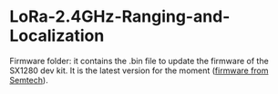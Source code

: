 # LoRa-2.4GHz-Ranging-and-Localization

Firmware folder: it contains the .bin file to update the firmware of the SX1280 dev kit. It is the latest version for the moment ([firmware from Semtech](https://www.semtech.com/products/wireless-rf/lora-connect/sx1280)). 
